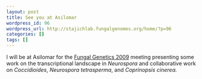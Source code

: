 ```yaml
---
layout: post
title: See you at Asilomar
wordpress_id: 96
wordpress_url: http://stajichlab.fungalgenomes.org/home/?p=96
categories: []
tags: []
---
```

I will be at Asilomar for the [Fungal Genetics 2009](http://www.fgsc.net/25thFGC/FGC25.htm) meeting presenting some work on the transcriptional landscape in _Neurospora_ and collaborative work on _Coccidioides_, _Neurospora tetrasperma_, and _Coprinopsis cinerea._

